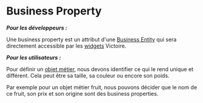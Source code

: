 # Business Property

***Pour les développeurs :***

Une business property est un attribut d'une [Business Entity](Business-entity) qui sera directement accessible par les [widgets](widgets) Victoire.

 ***Pour les utilisateurs :***

Pour définir un [objet métier](objet-metier), nous devons identifier ce qui le rend unique et différent. Cela peut être sa taille, sa couleur ou encore son poids.

Par exemple pour un objet métier fruit, nous pouvons décider que le nom de ce fruit, son prix et son origine sont des business properties.
